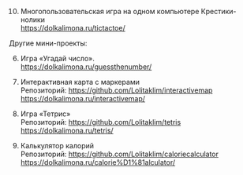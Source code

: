 10. Многопользовательская игра на одном компьютере Крестики-нолики  
https://dolkalimona.ru/tictactoe/  

Другие мини-проекты:  

6. Игра «Угадай число».   
https://dolkalimona.ru/guessthenumber/  

7. Интерактивная карта с маркерами  
Репозиторий: https://github.com/Lolitaklim/interactivemap  
https://dolkalimona.ru/interactivemap/  

3. Игра «Тетрис»  
Репозиторий: https://github.com/Lolitaklim/tetris  
https://dolkalimona.ru/tetris/  

9. Калькулятор калорий  
Репозиторий: https://github.com/Lolitaklim/caloriecalculator  
https://dolkalimona.ru/calorie%D1%81alculator/  
